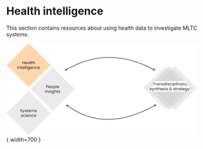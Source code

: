 # Health intelligence

This section contains resources about using health data to investigate MLTC systems. 

![Commons structure](../assets/commons-structure-health-intelligence.png){ width=700 }


